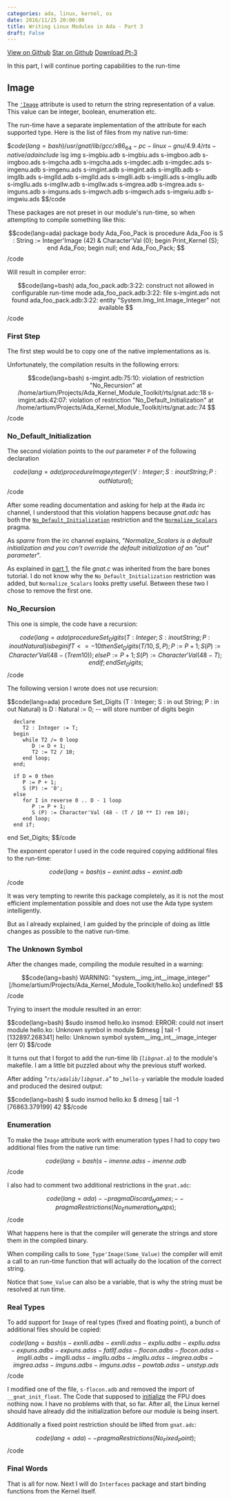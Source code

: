 ```yaml
---
categories: ada, linux, kernel, os
date: 2016/11/25 20:00:00
title: Writing Linux Modules in Ada - Part 3
draft: False
---
```


<a class="github-button" href="https://github.com/alkhimey/Ada_Kernel_Module_Toolkit/"  data-style="mega" aria-label="View alkhimey/Ada_Kernel_Module_Toolkit on GitHub">View on Github</a>
<a class="github-button" href="https://github.com/alkhimey/Ada_Kernel_Module_Toolkit" data-icon="octicon-star" data-style="mega" data-count-href="/alkhimey/Ada_Kernel_Module_Toolkit/stargazers" data-count-api="/repos/alkhimey/Ada_Kernel_Module_Toolkit#stargazers_count" data-count-aria-label="# stargazers on GitHub" aria-label="Star alkhimey/Ada_Kernel_Module_Toolkit on GitHub">Star on Github</a>
<a class="github-button" href="https://github.com/alkhimey/Ada_Kernel_Module_Toolkit/archive/blog-post-pt-3.zip" data-icon="octicon-cloud-download" data-style="mega" aria-label="Download alkhimey/Ada_Kernel_Module_Toolkit on GitHub">Download Pt-3</a>


<script async defer src="https://buttons.github.io/buttons.js"></script>

<!--
<a href="https://github.com/alkhimey/Ada_Kernel_Module_Toolkit"><img style="position: absolute; top: 0; right: 0; border: 0;" src="https://camo.githubusercontent.com/a6677b08c955af8400f44c6298f40e7d19cc5b2d/68747470733a2f2f73332e616d617a6f6e6177732e636f6d2f6769746875622f726962626f6e732f666f726b6d655f72696768745f677261795f3664366436642e706e67" alt="Fork me on GitHub" data-canonical-src="https://s3.amazonaws.com/github/ribbons/forkme_right_gray_6d6d6d.png"></a>
-->

In this part, I will continue porting capabilities to the run-time

## Image

The [```'Image```](http://www.adaic.org/resources/add_content/standards/05rm/html/RM-3-5.html#I1590) attribute is used to return the string representation of a value. This value can be integer, boolean, enumeration etc.

The run-time have a separate implementation of the attribute for each supported type. Here is the list of files from my native run-time:

$$code(lang=bash)
/usr/gnat/lib/gcc/x86_64-pc-linux-gnu/4.9.4/rts-native/adainclude$  lsg img
s-imgbiu.adb
s-imgbiu.ads
s-imgboo.adb
s-imgboo.ads
s-imgcha.adb
s-imgcha.ads
s-imgdec.adb
s-imgdec.ads
s-imgenu.adb
s-imgenu.ads
s-imgint.adb
s-imgint.ads
s-imgllb.adb
s-imgllb.ads
s-imglld.adb
s-imglld.ads
s-imglli.adb
s-imglli.ads
s-imgllu.adb
s-imgllu.ads
s-imgllw.adb
s-imgllw.ads
s-imgrea.adb
s-imgrea.ads
s-imguns.adb
s-imguns.ads
s-imgwch.adb
s-imgwch.ads
s-imgwiu.adb
s-imgwiu.ads
$$/code

These packages are not preset in our module's run-time, so when attempting to compile something like this:

$$code(lang=ada)
package body Ada_Foo_Pack is
   procedure Ada_Foo is
      S : String := Integer'Image (42) & Character'Val (0);
   begin
      Print_Kernel (S);
   end Ada_Foo;
begin
   null;
end Ada_Foo_Pack;
$$/code

Will result in compiler error:

$$code(lang=bash)
ada_foo_pack.adb:3:22: construct not allowed in configurable run-time mode
ada_foo_pack.adb:3:22: file s-imgint.ads not found
ada_foo_pack.adb:3:22: entity "System.Img_Int.Image_Integer" not available
$$/code

### First Step

The first step would be to copy one of the native implementations as is.

Unfortunately, the compilation results in the following errors:

$$code(lang=bash)
s-imgint.adb:75:10: violation of restriction "No_Recursion" at /home/artium/Projects/Ada_Kernel_Module_Toolkit/rts/gnat.adc:18
s-imgint.ads:42:07: violation of restriction "No_Default_Initialization" at /home/artium/Projects/Ada_Kernel_Module_Toolkit/rts/gnat.adc:74
$$/code


### No_Default_Initialization

The second violation points to the _out_ parameter ```P``` of the following declaration

$$code(lang=ada)
   procedure Image_Integer
     (V : Integer;
      S : in out String;
      P : out Natural);
$$/code

After some reading documentation and asking for help at the #ada irc channel, I understood that this violation happens because _gnat.adc_ has both the [```No_Default_Initialization```](https://docs.adacore.com/gnat_rm-docs/html/gnat_rm/gnat_rm/standard_and_implementation_defined_restrictions.html#no-default-initialization) restriction and the [```Normalize_Scalars```](http://www.adaic.org/resources/add_content/standards/05rm/html/RM-H-1.html) pragma.

As _sparre_ from the irc channel explains, "_Normalize_Scalars is a default initialization and you can't override the default initialization of an "out" parameter_".

As explained in [part 1](/2016/10/23/writing-linux-modules-in-ada-part-1/), the file _gnat.c_ was inherited from the bare bones tutorial. I do not know why the ```No_Default_Initialization``` restriction was added, but ```Normalize_Scalars``` looks pretty useful. Between these two I chose to remove the first one.

### No_Recursion

This one is simple, the code have a recursion:

$$code(lang=ada)
   procedure Set_Digits
     (T : Integer;
      S : in out String;
      P : in out Natural)
   is
   begin
      if T <= -10 then
         Set_Digits (T / 10, S, P);
         P := P + 1;
         S (P) := Character'Val (48 - (T rem 10));
      else
         P := P + 1;
         S (P) := Character'Val (48 - T);
      end if;
   end Set_Digits;
$$/code

The following version I wrote does not use recursion:

$$code(lang=ada)
   procedure Set_Digits
     (T : Integer;
      S : in out String;
      P : in out Natural)
   is
      D : Natural := 0; -- will store number of digits
   begin

      declare
         T2 : Integer := T;
      begin
         while T2 /= 0 loop
            D := D + 1;
            T2 := T2 / 10;
         end loop;
      end;

      if D = 0 then
         P := P + 1;
         S (P) := '0';
      else
         for I in reverse 0 .. D - 1 loop
            P := P + 1;
            S (P) := Character'Val (48 - (T / 10 ** I) rem 10);
         end loop;
      end if;
   end Set_Digits;
$$/code

The exponent operator I used in the code required copying additional files to the run-time:

$$code(lang=bash)
s-exnint.ads
s-exnint.adb
$$/code

It was very tempting to rewrite this package completely, as it is not the most efficient implementation possible and does not use the Ada type system intelligently.

But as I already explained, I am guided by the principle of doing as little changes as possible to the native run-time. 

### The Unknown Symbol

After the changes made, compiling the module resulted in a warning:

$$code(lang=bash)
WARNING: "system__img_int__image_integer" [/home/artium/Projects/Ada_Kernel_Module_Toolkit/hello.ko] undefined!
$$/code

Trying to insert the module resulted in an error:

$$code(lang=bash)
$sudo insmod hello.ko
insmod: ERROR: could not insert module hello.ko: Unknown symbol in module
$dmesg | tail -1
[132897.268341] hello: Unknown symbol system__img_int__image_integer (err 0)
$$/code

It turns out that I forgot to add the run-time lib (_```libgnat.a```_) to the module's makefile. I am a little bit puzzled about why the previous stuff worked.

After adding _"```rts/adalib/libgnat.a```"_ to _```hello-y``` variable the module loaded and produced the desired output:

$$code(lang=bash)
$ sudo insmod hello.ko 
$ dmesg | tail -1
[76863.379199]  42
$$/code

### Enumeration

To make the ```Image``` attribute work with enumeration types I had to copy two additional files from the native run time:

$$code(lang=bash)
s-imenne.ads
s-imenne.adb
$$/code

I also had to comment two additional restrictions in the ```gnat.adc```:

$$code(lang=ada)
-- pragma Discard_Names;
-- pragma Restrictions (No_Enumeration_Maps);
$$/code

What happens here is that the compiler will generate the strings and store them in the compiled binary.

When compiling calls to ```Some_Type'Image(Some_Value)``` the compiler will emit a call to an run-time function that will actually do the location of the correct string.

Notice that ```Some_Value``` can also be a variable, that is why the string must be resolved at run time.

### Real Types

To add support for ```Image``` of real types (fixed and floating point), a bunch of additional files should be copied:

$$code(lang=bash)
s-exnlli.adb
s-exnlli.ads
s-expllu.adb
s-expllu.ads
s-expuns.adb
s-expuns.ads
s-fatllf.ads
s-flocon.adb
s-flocon.ads
s-imglli.adb
s-imglli.ads
s-imgllu.adb
s-imgllu.ads
s-imgrea.adb
s-imgrea.ads
s-imguns.adb
s-imguns.ads
s-powtab.ads
s-unstyp.ads
$$/code

I modified one of the file, ```s-flocon.adb``` and removed the import of ```__gnat_init_float```. The Code that supposed to [initialize](http://wiki.osdev.org/FPU) the FPU does nothing now. I have no problems with that, so far. After all, the Linux kernel should have already did the initialization before our module is being insert.

Additionally a fixed point restriction should be lifted from ```gnat.adc```:

$$code(lang=ada)
--  pragma Restrictions (No_Fixed_Point);
$$/code

### Final Words

That is all for now. Next I will do ```Interfaces``` package and start binding functions from the Kernel itself.
